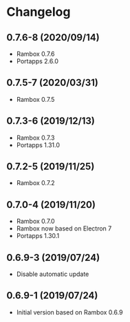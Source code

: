 # Changelog

## 0.7.6-8 (2020/09/14)

* Rambox 0.7.6
* Portapps 2.6.0

## 0.7.5-7 (2020/03/31)

* Rambox 0.7.5

## 0.7.3-6 (2019/12/13)

* Rambox 0.7.3
* Portapps 1.31.0

## 0.7.2-5 (2019/11/25)

* Rambox 0.7.2

## 0.7.0-4 (2019/11/20)

* Rambox 0.7.0
* Rambox now based on Electron 7
* Portapps 1.30.1

## 0.6.9-3 (2019/07/24)

* Disable automatic update

## 0.6.9-1 (2019/07/24)

* Initial version based on Rambox 0.6.9
